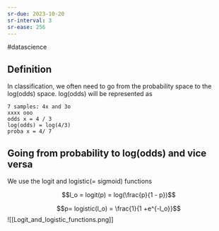 ```yaml
---
sr-due: 2023-10-20
sr-interval: 3
sr-ease: 256
---
```


#datascience

## Definition

In classification, we often need to go from the probability space to the log(odds) space.
log(odds) will be represented as

```text
7 samples: 4x and 3o
xxxx ooo
odds x = 4 / 3
log(odds) = log(4/3)
proba x = 4/ 7
```

## Going from probability to log(odds) and vice versa

We use the logit and logistic(= sigmoid) functions

$$l_o = logit(p) = log(\frac{p}{1 - p})$$

$$p= logistic(l_o) =  \frac{1}{1 +e^{-l_o}}$$
![[Logit_and_logistic_functions.png]]
